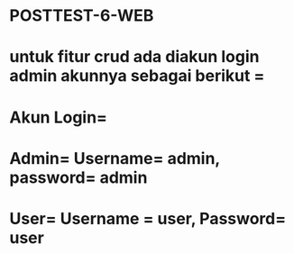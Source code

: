 # POSTTEST-6-WEB
# untuk fitur crud ada diakun login admin akunnya sebagai berikut = 
# Akun Login=
# Admin= Username= admin, password= admin
# User= Username = user, Password= user
#
